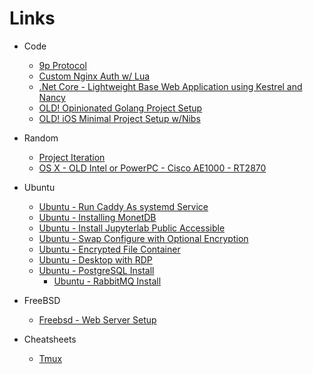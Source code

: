 Links
================================================

- Code

	* [9p Protocol](/old/items/9p_protocol)
	* [Custom Nginx Auth w/ Lua](/old/items/auth_nginx_with_lua_and_cookies)
	* [.Net Core - Lightweight Base Web Application using Kestrel and Nancy](DotNet%20-%20Base%20Web%20Application.md)
	* [OLD! Opinionated Golang Project Setup](/old/items/golang_project_setup)
  * [OLD! iOS Minimal Project Setup w/Nibs](/old/items/iosminimalsetupdev)
    
- Random

	* [Project Iteration](/old/items/pant-wikileak)
	* [OS X - OLD Intel or PowerPC - Cisco AE1000 - RT2870](OSX%20-%20OLD%20Intel%20or%20PowerPC%20-%20Cisco%20AE1000%20-%20RT2870.md)

- Ubuntu

    * [Ubuntu - Run Caddy As systemd Service](Ubuntu%20-%20Caddy%20As%20systemd%20Service.md)
    * [Ubuntu - Installing MonetDB](Ubuntu%20-%20Installing%20MonetDB.md)
    * [Ubuntu - Install Jupyterlab Public Accessible](Ubuntu%20-%20Install%20Jupyterlab%20Public%20Accessible.md)
    * [Ubuntu - Swap Configure with Optional Encryption](Ubuntu%20-%20Swap%20Configure%20with%20Optional%20Encryption.md)
    * [Ubuntu - Encrypted File Container](Ubuntu%20-%20Encrypted%20File%20Container.md)
    * [Ubuntu - Desktop with RDP](Ubuntu%20-%20Desktop%20with%20RDP.md)
    * [Ubuntu - PostgreSQL Install](Ubuntu%20-%20PostgreSQL%20Install.md)
	  * [Ubuntu - RabbitMQ Install](Ubuntu%20-%20RabbitMQ%20Install.md)

- FreeBSD

	* [Freebsd - Web Server Setup](Freebsd%20-%20Web%20Server%20Setup.md)
	
- Cheatsheets

	* [Tmux](/Tmux%20-%20Cheatsheet.md)
